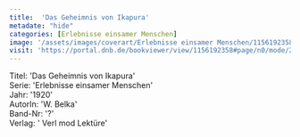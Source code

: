 ```yaml
---
title:  'Das Geheimnis von Ikapura'
metadate: "hide"
categories: [Erlebnisse einsamer Menschen]
image: '/assets/images/coverart/Erlebnisse einsamer Menschen/1156192358_00000010.jpg'
visit: 'https://portal.dnb.de/bookviewer/view/1156192358#page/n0/mode/2up'
---
```

Titel: 'Das Geheimnis von Ikapura' <br>
Serie: 'Erlebnisse einsamer Menschen' <br>
Jahr: '1920' <br>
AutorIn: 'W. Belka' <br>
Band-Nr: '?' <br>
Verlag: ' Verl mod Lektüre'